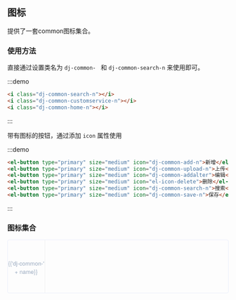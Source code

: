 <style lang="less" scoped>
  .demo-djIcon .source i {
    color: #606266;
    margin: 0 20px;
    font-size: 1.5em;
    vertical-align: middle;
  }
  .icon-list {
    overflow: hidden;
    list-style: none;
    padding: 0!important;
    border: 1px solid #eaeefb;
    border-radius: 4px;
    margin: 10px 0;
    font-size: 14px;
    color: #5e6d82;
    line-height: 2em;
    li {
      float: left;
      width: 16.66%;
      text-align: center;
      height: 120px;
      line-height: 120px;
      color: #666;
      font-size: 13px;
      border-right: 1px solid #eee;
      border-bottom: 1px solid #eee;
      margin-right: -1px;
      margin-bottom: -1px;
      i {
        display: block;
        font-size: 32px;
        margin-bottom: 15px;
        color: #606266;
        transition: color .15s linear;
      }
      span {
        display: inline-block;
        vertical-align: middle;
        line-height: normal;
        font-family: Helvetica Neue,Helvetica,PingFang SC,Hiragino Sans GB,Microsoft YaHei,SimSun,sans-serif;
        color: #99a9bf;
        transition: color .15s linear;
      }
    }
    li:after {
      content: "";
      height: 100%;
    }
  }
</style>
<script>
  import Icon from '../../../icon.json'
  export default {
    data() {
      return {
        icon: Icon
      }
    }
  }
</script>
## 图标
提供了一套common图标集合。
### 使用方法

直接通过设置类名为 `dj-common- ` 和 `dj-common-search-n` 来使用即可。

:::demo
```html
<i class="dj-common-search-n"></i>
<i class="dj-common-customservice-n"></i>
<i class="dj-common-home-n"></i>

```
:::

带有图标的按钮，通过添加 `icon` 属性使用

:::demo
```html
<el-button type="primary" size="medium" icon="dj-common-add-n">新增</el-button>
<el-button type="primary" size="medium" icon="dj-common-upload-n">上传</el-button>
<el-button type="primary" size="medium" icon="dj-common-addalter">编辑</el-button>
<el-button type="primary" size="medium" icon="el-icon-delete">删除</el-button>
<el-button type="primary" size="medium" icon="dj-common-search-n">搜索</el-button>
<el-button type="primary" size="medium" icon="dj-common-save-n">保存</el-button>

```
:::

### 图标集合
<ul class="icon-list">
  <li v-for="name in icon" :key="name">
    <span>
      <dj-icon :name="'dj-common-'+ name"></dj-icon>
      <span class="icon-name">{{'dj-common-' + name}}</span>
    </span>
  </li>
</ul>
